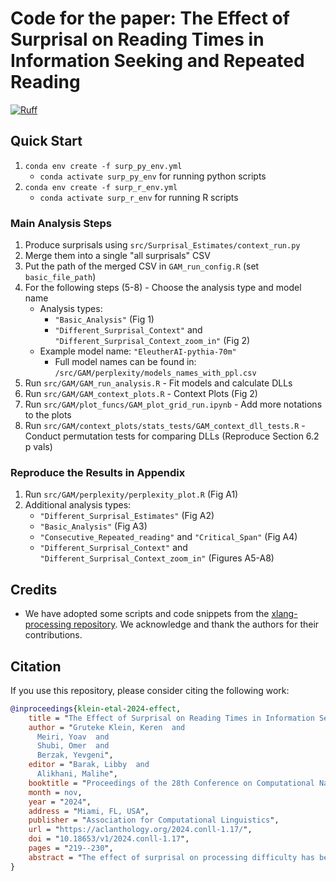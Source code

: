 # Code for the paper: The Effect of Surprisal on Reading Times in Information Seeking and Repeated Reading

[![Ruff](https://github.com/lacclab/surprisal-non-ordinary-reading/actions/workflows/ruff.yml/badge.svg?branch=main)](https://github.com/lacclab/surprisal-non-ordinary-reading/actions/workflows/ruff.yml)

## Quick Start

1. `conda env create -f surp_py_env.yml`
   - `conda activate surp_py_env` for running python scripts
2. `conda env create -f surp_r_env.yml`
   - `conda activate surp_r_env` for running R scripts

### Main Analysis Steps

1. Produce surprisals using `src/Surprisal_Estimates/context_run.py`
2. Merge them into a single "all surprisals" CSV
3. Put the path of the merged CSV in `GAM_run_config.R` (set `basic_file_path`)
4. For the following steps (5-8) - Choose the analysis type and model name
   - Analysis types:
     - `"Basic_Analysis"` (Fig 1)
     - `"Different_Surprisal_Context"` and `"Different_Surprisal_Context_zoom_in"` (Fig 2)
   - Example model name: `"EleutherAI-pythia-70m"`
     - Full model names can be found in: `/src/GAM/perplexity/models_names_with_ppl.csv`
5. Run `src/GAM/GAM_run_analysis.R` - Fit models and calculate DLLs
6. Run `src/GAM/GAM_context_plots.R` - Context Plots (Fig 2)
7. Run `src/GAM/plot_funcs/GAM_plot_grid_run.ipynb` - Add more notations to the plots
8. Run `src/GAM/context_plots/stats_tests/GAM_context_dll_tests.R` - Conduct permutation tests for comparing DLLs (Reproduce Section 6.2 p vals)

### Reproduce the Results in Appendix

1. Run `src/GAM/perplexity/perplexity_plot.R` (Fig A1)
2. Additional analysis types:
   - `"Different_Surprisal_Estimates"` (Fig A2)
   - `"Basic_Analysis"` (Fig A3)
   - `"Consecutive_Repeated_reading"` and `"Critical_Span"` (Fig A4)
   - `"Different_Surprisal_Context"` and `"Different_Surprisal_Context_zoom_in"` (Figures A5-A8)

## Credits

- We have adopted some scripts and code snippets from the [xlang-processing repository](https://github.com/wilcoxeg/xlang-processing). We acknowledge and thank the authors for their contributions.

## Citation

If you use this repository, please consider citing the following work:

```bibtex
@inproceedings{klein-etal-2024-effect,
    title = "The Effect of Surprisal on Reading Times in Information Seeking and Repeated Reading",
    author = "Gruteke Klein, Keren  and
      Meiri, Yoav  and
      Shubi, Omer  and
      Berzak, Yevgeni",
    editor = "Barak, Libby  and
      Alikhani, Malihe",
    booktitle = "Proceedings of the 28th Conference on Computational Natural Language Learning",
    month = nov,
    year = "2024",
    address = "Miami, FL, USA",
    publisher = "Association for Computational Linguistics",
    url = "https://aclanthology.org/2024.conll-1.17/",
    doi = "10.18653/v1/2024.conll-1.17",
    pages = "219--230",
    abstract = "The effect of surprisal on processing difficulty has been a central topic of investigation in psycholinguistics. Here, we use eyetracking data to examine three language processing regimes that are common in daily life but have not been addressed with respect to this question: information seeking, repeated processing, and the combination of the two. Using standard regime-agnostic surprisal estimates we find that the prediction of surprisal theory regarding the presence of a linear effect of surprisal on processing times, extends to these regimes. However, when using surprisal estimates from regime-specific contexts that match the contexts and tasks given to humans, we find that in information seeking, such estimates do not improve the predictive power of processing times compared to standard surprisals. Further, regime-specific contexts yield near zero surprisal estimates with no predictive power for processing times in repeated reading. These findings point to misalignments of task and memory representations between humans and current language models, and question the extent to which such models can be used for estimating cognitively relevant quantities. We further discuss theoretical challenges posed by these results."
}
```
